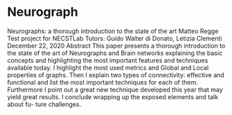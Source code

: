 # Neurograph

Neurographs: a thorough introduction to the
state of the art
Matteo Regge
Test project for NECSTLab
Tutors: Guido Walter di Donato, Letizia Clementi
December 22, 2020
Abstract
This paper presents a thorough introduction to the state of the art
of Neurographs and Brain networks explaining the basic concepts and
highlighting the most important features and techniques available today.
I highlight the most used metrics and Global and Local properties of
graphs. Then I explain two types of connectivity: effective and functional
and list the most important techniques for each of them. Furthermore I
point out a great new technique developed this year that may yield great
results. I conclude wrapping up the exposed elements and talk about fu-
ture challenges.
